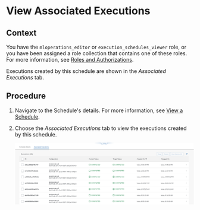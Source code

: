 <!-- loioc7c2307191b04970957e97ffbf5f83f2 -->

# View Associated Executions



## Context

You have the `mloperations_editor` or `execution_schedules_viewer` role, or you have been assigned a role collection that contains one of these roles. For more information, see [Roles and Authorizations](roles-and-authorizations-4ef8499.md).

Executions created by this schedule are shown in the *Associated Executions* tab.



## Procedure

1.  Navigate to the Schedule's details. For more information, see [View a Schedule](view-a-schedule-1857004.md).

2.  Choose the *Associated Executions* tab to view the executions created by this schedule.

    ![](images/Associated_Executions_Tab_618f986.png)


